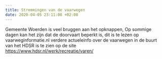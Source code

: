 ```yaml
---
title: Stremmingen van de vaarwegen
date: 2020-04-05 23:11:00 +02:00
---
```


Gemeente Woerden is veel bruggen aan het opknappen,
Op sommige dagen kan het zijn dat de doorvaart beperkt is, 
dit is te lezen op vaarweginformatie.nl
verdere actueleinfo over de vaarwegen in de buurt van het HDSR is te zien op de site https://www.hdsr.nl/werk/recreatie/varen/
